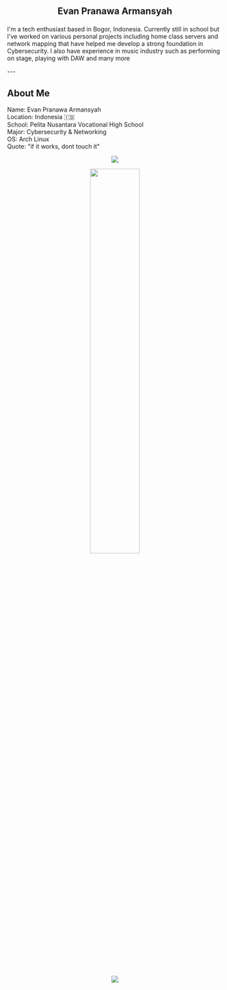 
## <p align="center">Evan Pranawa Armansyah</p>
<p>I'm a tech enthusiast based in Bogor, Indonesia. 
Currently still in school but I've worked on various personal projects including home class servers 
and network mapping that have helped me develop a strong foundation in 
Cybersecurity. I also have experience in music industry such as performing on stage, playing with DAW and many more</p>
---

## About Me
Name: Evan Pranawa Armansyah<br>
Location: Indonesia 🇮🇩  <br>
School: Pelita Nusantara Vocational High School  <br>
Major: Cybersecurity & Networking<br>
OS: Arch Linux<br>
Quote: "if it works, dont touch it"<br>

<p align="center"> 
  <img src="https://skillicons.dev/icons?i=html,css,js,vscode,git,github,arch" /> 
</p>

<p align="center"> 
  <img src="https://github-readme-streak-stats.herokuapp.com/?user=Evan52436&theme=tokyonight&hide_border=true&background=0d1117" width="48%"> 
</p>

<p align="center"> 
  <img src="https://github-profile-trophy.vercel.app/?username=Evan52436&theme=onedark&no-frame=true&row=1&column=6" /> 
</p>

<p align="center"> 
  <img src="https://github-readme-stats.vercel.app/api/top-langs/?username=Evan52436


